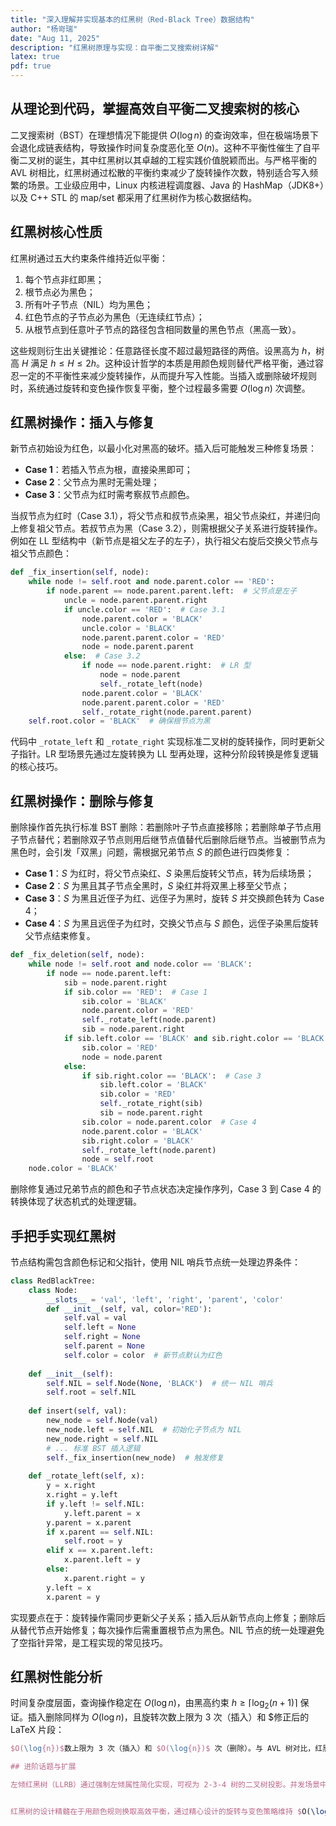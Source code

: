 ```yaml
---
title: "深入理解并实现基本的红黑树（Red-Black Tree）数据结构"
author: "杨岢瑞"
date: "Aug 11, 2025"
description: "红黑树原理与实现：自平衡二叉搜索树详解"
latex: true
pdf: true
---
```

## 从理论到代码，掌握高效自平衡二叉搜索树的核心  

二叉搜索树（BST）在理想情况下能提供 $O(\log{n})$ 的查询效率，但在极端场景下会退化成链表结构，导致操作时间复杂度恶化至 $O(n)$。这种不平衡性催生了自平衡二叉树的诞生，其中红黑树以其卓越的工程实践价值脱颖而出。与严格平衡的 AVL 树相比，红黑树通过松散的平衡约束减少了旋转操作次数，特别适合写入频繁的场景。工业级应用中，Linux 内核进程调度器、Java 的 HashMap（JDK8+）以及 C++ STL 的 map/set 都采用了红黑树作为核心数据结构。  

## 红黑树核心性质  

红黑树通过五大约束条件维持近似平衡：  
1. 每个节点非红即黑；  
2. 根节点必为黑色；  
3. 所有叶子节点（NIL）均为黑色；  
4. 红色节点的子节点必为黑色（无连续红节点）；  
5. 从根节点到任意叶子节点的路径包含相同数量的黑色节点（黑高一致）。  

这些规则衍生出关键推论：任意路径长度不超过最短路径的两倍。设黑高为 $h$，树高 $H$ 满足 $h {\leq} H {\leq} 2h$。这种设计哲学的本质是用颜色规则替代严格平衡，通过容忍一定的不平衡性来减少旋转操作，从而提升写入性能。当插入或删除破坏规则时，系统通过旋转和变色操作恢复平衡，整个过程最多需要 $O(\log{n})$ 次调整。  

## 红黑树操作：插入与修复  

新节点初始设为红色，以最小化对黑高的破坏。插入后可能触发三种修复场景：  
- **Case 1**：若插入节点为根，直接染黑即可；  
- **Case 2**：父节点为黑时无需处理；  
- **Case 3**：父节点为红时需考察叔节点颜色。  

当叔节点为红时（Case 3.1），将父节点和叔节点染黑，祖父节点染红，并递归向上修复祖父节点。若叔节点为黑（Case 3.2），则需根据父子关系进行旋转操作。例如在 LL 型结构中（新节点是祖父左子的左子），执行祖父右旋后交换父节点与祖父节点颜色：  

```python
def _fix_insertion(self, node):
    while node != self.root and node.parent.color == 'RED':
        if node.parent == node.parent.parent.left:  # 父节点是左子
            uncle = node.parent.parent.right
            if uncle.color == 'RED':  # Case 3.1
                node.parent.color = 'BLACK'
                uncle.color = 'BLACK'
                node.parent.parent.color = 'RED'
                node = node.parent.parent
            else:  # Case 3.2
                if node == node.parent.right:  # LR 型
                    node = node.parent
                    self._rotate_left(node)
                node.parent.color = 'BLACK'
                node.parent.parent.color = 'RED'
                self._rotate_right(node.parent.parent)
    self.root.color = 'BLACK'  # 确保根节点为黑
```  
代码中 `_rotate_left` 和 `_rotate_right` 实现标准二叉树的旋转操作，同时更新父子指针。LR 型场景先通过左旋转换为 LL 型再处理，这种分阶段转换是修复逻辑的核心技巧。  

## 红黑树操作：删除与修复  

删除操作首先执行标准 BST 删除：若删除叶子节点直接移除；若删除单子节点用子节点替代；若删除双子节点则用后继节点值替代后删除后继节点。当被删节点为黑色时，会引发「双黑」问题，需根据兄弟节点 $S$ 的颜色进行四类修复：  

- **Case 1**：$S$ 为红时，将父节点染红、$S$ 染黑后旋转父节点，转为后续场景；  
- **Case 2**：$S$ 为黑且其子节点全黑时，$S$ 染红并将双黑上移至父节点；  
- **Case 3**：$S$ 为黑且近侄子为红、远侄子为黑时，旋转 $S$ 并交换颜色转为 Case 4；  
- **Case 4**：$S$ 为黑且远侄子为红时，交换父节点与 $S$ 颜色，远侄子染黑后旋转父节点结束修复。  

```python
def _fix_deletion(self, node):
    while node != self.root and node.color == 'BLACK':
        if node == node.parent.left:
            sib = node.parent.right
            if sib.color == 'RED':  # Case 1
                sib.color = 'BLACK'
                node.parent.color = 'RED'
                self._rotate_left(node.parent)
                sib = node.parent.right
            if sib.left.color == 'BLACK' and sib.right.color == 'BLACK':  # Case 2
                sib.color = 'RED'
                node = node.parent
            else:
                if sib.right.color == 'BLACK':  # Case 3
                    sib.left.color = 'BLACK'
                    sib.color = 'RED'
                    self._rotate_right(sib)
                    sib = node.parent.right
                sib.color = node.parent.color  # Case 4
                node.parent.color = 'BLACK'
                sib.right.color = 'BLACK'
                self._rotate_left(node.parent)
                node = self.root
    node.color = 'BLACK'
```  
删除修复通过兄弟节点的颜色和子节点状态决定操作序列，Case 3 到 Case 4 的转换体现了状态机式的处理逻辑。  

## 手把手实现红黑树  

节点结构需包含颜色标记和父指针，使用 NIL 哨兵节点统一处理边界条件：  

```python
class RedBlackTree:
    class Node:
        __slots__ = 'val', 'left', 'right', 'parent', 'color'
        def __init__(self, val, color='RED'):
            self.val = val
            self.left = None
            self.right = None
            self.parent = None
            self.color = color  # 新节点默认为红色
    
    def __init__(self):
        self.NIL = self.Node(None, 'BLACK')  # 统一 NIL 哨兵
        self.root = self.NIL
    
    def insert(self, val):
        new_node = self.Node(val)
        new_node.left = self.NIL  # 初始化子节点为 NIL
        new_node.right = self.NIL
        # ... 标准 BST 插入逻辑
        self._fix_insertion(new_node)  # 触发修复
        
    def _rotate_left(self, x):
        y = x.right
        x.right = y.left
        if y.left != self.NIL:
            y.left.parent = x
        y.parent = x.parent
        if x.parent == self.NIL:
            self.root = y
        elif x == x.parent.left:
            x.parent.left = y
        else:
            x.parent.right = y
        y.left = x
        x.parent = y
```  
实现要点在于：旋转操作需同步更新父子关系；插入后从新节点向上修复；删除后从替代节点开始修复；每次操作后需重置根节点为黑色。NIL 节点的统一处理避免了空指针异常，是工程实现的常见技巧。  

## 红黑树性能分析  

时间复杂度层面，查询操作稳定在 $O(\log{n})$，由黑高约束 $h \geq\lceil\log_2(n+1)\rceil$ 保证。插入删除同样为 $O(\log{n})$，且旋转次数上限为 3 次（插入）和 $修正后的 LaTeX 片段：
```latex
$O(\log{n})$数上限为 3 次（插入）和 $O(\log{n})$ 次（删除）。与 AVL 树对比，红黑树在插入删除时旋转更少，但查询稍慢（树高更高）。空间复杂度为$ 次（删除）。与 AVL 树对比，红黑树在插入删除时旋转更少，但查询稍慢（树高更高）。空间复杂度为 $O(n)$，每个节点需额外存储颜色和父指针。  

## 进阶话题与扩展  

左倾红黑树（LLRB）通过强制左倾属性简化实现，可视为 2-3-4 树的二叉树投影。并发场景中，读多写少时可使用读写锁优化。调试时需递归验证五大性质，特别要检查所有路径黑高是否一致。常见陷阱包括：未正确处理 NIL 节点颜色（必须为黑）、旋转后忘记更新父指针、删除后未重置根节点颜色。可视化工具如 Graphviz 能生成树结构图辅助验证。  


红黑树的设计精髓在于用颜色规则换取高效平衡，通过精心设计的旋转与变色策略维持 $O(\log{n})$ 的操作复杂度。它特别适合高频写入的关联容器场景，如数据库索引和内存缓存。学习红黑树不仅能掌握经典数据结构，更能深入理解复杂系统设计中的权衡艺术（Trade-off）—— 在理论完美性与工程实用性之间寻找最佳平衡点。
